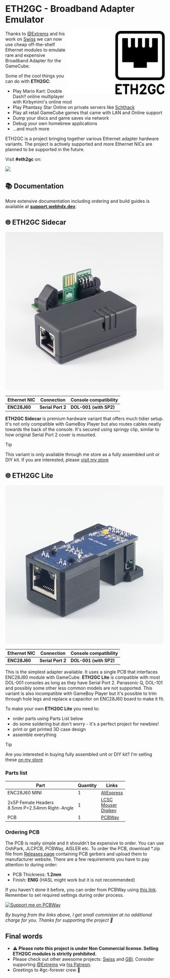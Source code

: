 # ETH2GC - Broadband Adapter Emulator

<img align="right" height="200" src="assets/eth2gc_black.png#gh-light-mode-only">
<img align="right" height="200" src="assets/eth2gc_white.png#gh-dark-mode-only">

Thanks to [@Extrems](https://github.com/Extrems) and his work on [Swiss](https://github.com/emukidid/swiss-gc/) we can now use cheap off-the-shelf Ethernet modules to emulate rare and expensive Broadband Adapter for the GameCube.

Some of the cool things you can do with **ETH2GC**:
* Play Mario Kart: Double Dash!! online multiplayer with Kirbymimi's online mod
* Play Phantasy Star Online on private servers like [Schthack](https://schtserv.com/)
* Play all retail GameCube games that came with LAN and Online support
* Dump your discs and game saves via network
* Debug your own homebrew applications
* ...and much more

ETH2GC is a project bringing together various Ethernet adapter hardware variants. The project is actively supported and more Ethernet NICs are planned to be supported in the future.

Visit **#eth2gc** on:

[![](https://dcbadge.vercel.app/api/server/fEhyWRPCmb)](https://click.webhdx.dev/discord)

## 📚 Documentation
More extensive documentation including ordering and build guides is available at [**support.webhdx.dev**](https://support.webhdx.dev).

## 🌐 ETH2GC Sidecar
![ETH2GC Sidecar](assets/Sidecar/ETH2GC_Sidecar.jpg)

| Ethernet NIC | Connection        | Console compatibility  |
|--------------|-------------------|------------------------|
| **ENC28J60** | **Serial Port 2** | **DOL-001 (with SP2)** |

**ETH2GC Sidecar** is premium hardware variant that offers much tidier setup. It's not only compatible with GameBoy Player but also routes cables neatly towards the back of the console. It's secured using springy clip, similar to how original Serial Port 2 cover is mounted. 

> [!TIP]
> This variant is only available through me store as a fully assembled unit or DIY kit. If you are interested, please [visit my store](https://store.webhdx.dev/)

## 🌐 ETH2GC Lite
![ETH2GC Lite](assets/Lite/ETH2GC_Lite.jpg)

| Ethernet NIC | Connection        | Console compatibility  |
|--------------|-------------------|------------------------|
| **ENC28J60** | **Serial Port 2** | **DOL-001 (with SP2)** |

This is the simplest adapter available. It uses a single PCB that interfaces ENC28J60 module with GameCube. **ETH2GC Lite** is compatible with most DOL-001 consoles as long as they have Serial Port 2. Panasonic Q, DOL-101 and possibly some other less common models are not supported. This variant is also incompatible with GameBoy Player but it's possible to trim through hole legs and replace a capacitor on ENC28J60 board to make it fit.

To make your own **ETH2GC Lite** you need to:
- order parts using Parts List below
- do some soldering but don't worry - it's a perfect project for newbies!
- print or get printed 3D case design
- assemble everything

> [!TIP]
> Are you interested in buying fully assembled unit or DIY kit? I'm selling these [on my store](https://store.webhdx.dev/)

### Parts list
| Part                                              | Quantity | Links                                                                                                                                                                                                                                                                                          |
|---------------------------------------------------|----------|------------------------------------------------------------------------------------------------------------------------------------------------------------------------------------------------------------------------------------------------------------------------------------------------|
| ENC28J60 MINI                                     | 1        | [AliExpress](https://s.click.aliexpress.com/e/_DlkjMGp)                                                                                                                                                                                                                                        |
| 2x5P Female Headers<br>8.5mm P=2.54mm Right-Angle | 1        | [LCSC](https://www.lcsc.com/product-detail/Female-Headers_Liansheng-FH-00843_C2685127.html)<br>[Mouser](https://www.lcsc.com/product-detail/Female-Headers_Liansheng-FH-00843_C2685127.html)<br>[Digikey](https://www.lcsc.com/product-detail/Female-Headers_Liansheng-FH-00843_C2685127.html) |
| PCB                                               | 1        | [PCBWay](https://www.pcbway.com/project/shareproject/ETH2GC_Lite_Broadband_Adapter_Emulator_for_Nintendo_GameCube_873eba5c.html)                                                                                                                                                               |

### Ordering PCB

The PCB is really simple and it shouldn't be expensive to order. You can use OshPark, JLCPCB, PCBWay, AISLER etc. To order the PCB, download *.zip file from [Releases page](https://github.com/webhdx/ETH2GC/releases/latest) containing PCB gerbers and upload them to manufacturer website. There are a few requirements you have to pay attention to during order:

- PCB Thickness: **1.2mm**
- Finish: **ENIG** (HASL might work but it is not recommended)

If you haven't done it before, you can order from PCBWay using [this link](https://www.pcbway.com/project/shareproject/ETH2GC_Lite_Broadband_Adapter_Emulator_for_Nintendo_GameCube_873eba5c.html). Remember to set required settings during order process.

[![Support me on PCBWay](https://www.pcbway.com/project/img/images/frompcbway-1220.png)](https://www.pcbway.com/project/shareproject/ETH2GC_Lite_Broadband_Adapter_Emulator_for_Nintendo_GameCube_873eba5c.html)

*By buying from the links above, I get small commision at no additional charge for you. Thanks for supporting the project 🙏*

## Final words
- ⚠️ **Please note this project is under Non Commercial license. Selling ETH2GC modules is strictly prohibited.**
- Please check out other awesome projects: [Swiss](https://github.com/emukidid/swiss-gc/) and [GBI](https://www.gc-forever.com/wiki/index.php?title=Game_Boy_Interface). Consider supporting [@Extrems](https://github.com/Extrems) via [his Patreon](https://www.patreon.com/Extrems). 
- Greetings to #gc-forever crew :wave: